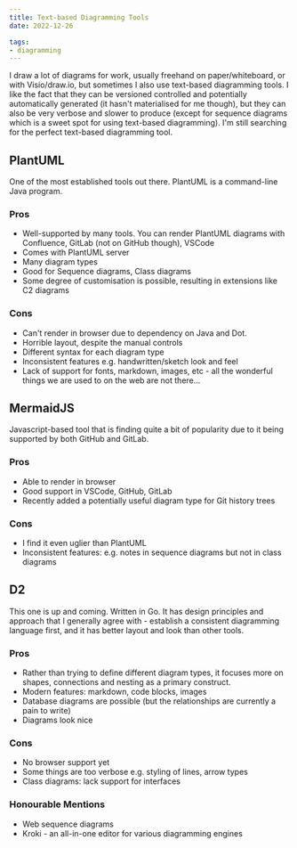 ```yaml
---
title: Text-based Diagramming Tools
date: 2022-12-26

tags:
- diagramming
---
```


I draw a lot of diagrams for work, usually freehand on paper/whiteboard, or with Visio/draw.io, but sometimes I also use text-based diagramming tools. I like the fact that they can be versioned controlled and potentially automatically generated (it hasn't materialised for me though), but they can also be very verbose and slower to produce (except for sequence diagrams which is a sweet spot for using text-based diagramming). I'm still searching for the perfect text-based diagramming tool.

## PlantUML

One of the most established tools out there. PlantUML is a command-line Java program.

### Pros

- Well-supported by many tools. You can render PlantUML diagrams with Confluence, GitLab (not on GitHub though), VSCode
- Comes with PlantUML server
- Many diagram types
- Good for Sequence diagrams, Class diagrams
- Some degree of customisation is possible, resulting in extensions like C2 diagrams

### Cons

- Can't render in browser due to dependency on Java and Dot.
- Horrible layout, despite the manual controls
- Different syntax for each diagram type
- Inconsistent features e.g. handwritten/sketch look and feel
- Lack of support for fonts, markdown, images, etc - all the wonderful things we are used to on the web are not there...

## MermaidJS

Javascript-based tool that is finding quite a bit of popularity due to it being supported by both GitHub and GitLab.

### Pros

- Able to render in browser
- Good support in VSCode, GitHub, GitLab
- Recently added a potentially useful diagram type for Git history trees

### Cons

- I find it even uglier than PlantUML
- Inconsistent features: e.g. notes in sequence diagrams but not in class diagrams

## D2

This one is up and coming. Written in Go. It has design principles and approach that I generally agree with - establish a consistent diagramming language first, and it has better layout and look than other tools.

### Pros

- Rather than trying to define different diagram types, it focuses more on shapes, connections and nesting as a primary construct.
- Modern features: markdown, code blocks, images
- Database diagrams are possible (but the relationships are currently a pain to write)
- Diagrams look nice

### Cons

- No browser support yet
- Some things are too verbose e.g. styling of lines, arrow types
- Class diagrams: lack support for interfaces

### Honourable Mentions

- Web sequence diagrams
- Kroki - an all-in-one editor for various diagramming engines
